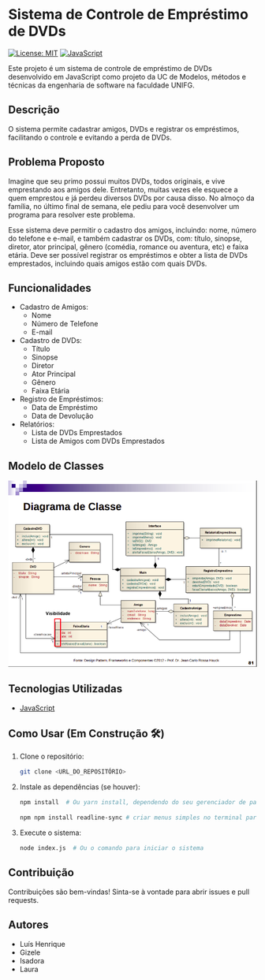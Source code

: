 # Sistema de Controle de Empréstimo de DVDs

[![License: MIT](https://img.shields.io/badge/License-MIT-yellow.svg)](https://opensource.org/licenses/MIT)
[![JavaScript](https://img.shields.io/badge/JavaScript-F7DF1E?style=flat&logo=javascript&logoColor=black)](https://developer.mozilla.org/pt-BR/docs/Web/JavaScript)

Este projeto é um sistema de controle de empréstimo de DVDs desenvolvido em JavaScript como projeto da UC de Modelos, métodos e técnicas da engenharia de software na faculdade UNIFG.

## Descrição

O sistema permite cadastrar amigos, DVDs e registrar os empréstimos, facilitando o controle e evitando a perda de DVDs.

## Problema Proposto

Imagine que seu primo possui muitos DVDs, todos originais, e vive emprestando aos amigos dele. Entretanto, muitas vezes ele esquece a quem emprestou e já perdeu diversos DVDs por causa disso. No almoço da família, no último final de semana, ele pediu para você desenvolver um programa para resolver este problema.

Esse sistema deve permitir o cadastro dos amigos, incluindo: nome, número do telefone e e-mail, e também cadastrar os DVDs, com: título, sinopse, diretor, ator principal, gênero (comédia, romance ou aventura, etc) e faixa etária. Deve ser possível registrar os empréstimos e obter a lista de DVDs emprestados, incluindo quais amigos estão com quais DVDs.

## Funcionalidades

*   Cadastro de Amigos:
    *   Nome
    *   Número de Telefone
    *   E-mail
*   Cadastro de DVDs:
    *   Título
    *   Sinopse
    *   Diretor
    *   Ator Principal
    *   Gênero
    *   Faixa Etária
*   Registro de Empréstimos:
    *   Data de Empréstimo
    *   Data de Devolução
*   Relatórios:
    *   Lista de DVDs Emprestados
    *   Lista de Amigos com DVDs Emprestados

## Modelo de Classes

![Diagrama de Classes](images/diagrama_classes.png)

## Tecnologias Utilizadas

*   [JavaScript](https://developer.mozilla.org/pt-BR/docs/Web/JavaScript)

## Como Usar (Em Construção 🛠️)

1.  Clone o repositório:

    ```bash
    git clone <URL_DO_REPOSITÓRIO>
    ```
2.  Instale as dependências (se houver):

    ```bash
    npm install  # Ou yarn install, dependendo do seu gerenciador de pacotes
    ```
    ```bash
    npm npm install readline-sync # criar menus simples no terminal para testes
3.  Execute o sistema:

    ```bash
    node index.js  # Ou o comando para iniciar o sistema
    ```

## Contribuição

Contribuições são bem-vindas! Sinta-se à vontade para abrir issues e pull requests.

## Autores

*   Luís Henrique
*   Gizele
*   Isadora
*   Laura